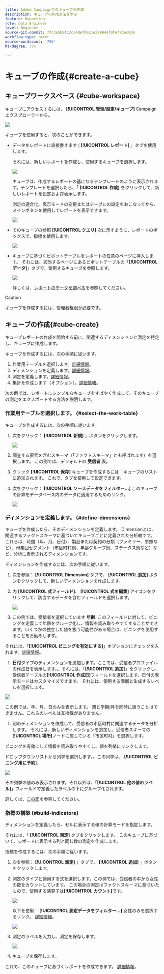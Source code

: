 ```yaml
---
title: Adobe Campaignでのキューブの作成
description: キューブの作成方法を学ぶ
feature: Reporting
role: Data Engineer
level: Beginner
source-git-commit: 7fc3e5b9f12ca48ef0921e27844ef9fef71ac06b
workflow-type: tm+mt
source-wordcount: '796'
ht-degree: 37%

---
```



# キューブの作成{#create-a-cube}

## キューブワークスペース {#cube-workspace}

キューブにアクセスするには、 **[!UICONTROL 管理/設定/キューブ]** Campaign エクスプローラーから。

![](assets/cube-node.png)

キューブを使用すると、次のことができます。

* データをレポートに直接書き出す ( **[!UICONTROL レポート]** 」タブを使用します。

   それには、新しいレポートを作成し、使用するキューブを選択します。

   ![](assets/create-new-cube.png)

   キューブは、作成するレポートの基になるテンプレートのように表示されます。テンプレートを選択したら、「 **[!UICONTROL 作成]** をクリックして、新しいレポートを設定および表示します。

   測定の適合化、表示モードの変更またはテーブルの設定をおこなってから、メインボタンを使用してレポートを表示できます。

   ![](assets/display-cube-table.png)

* でのキューブの参照 **[!UICONTROL クエリ]** 次に示すように、レポートのボックスで、指標を使用します。

   ![](assets/cube-report-query.png)

* キューブに基づくピボットテーブルをレポートの任意のページに挿入します。 それには、該当するページにあるピボットテーブルの「**[!UICONTROL データ]**」タブで、使用するキューブを参照します。

   ![](assets/cube-in-a-report.png)

   詳しくは、[レポートのデータを調べる](cube-tables.md#explore-the-data-in-a-report)を参照してください。


>[!CAUTION]
>
>キューブを作成するには、管理者権限が必要です。

## キューブの作成{#cube-create}

キューブレポートの作成を開始する前に、関連するディメンションと測定を特定し、キューブに作成します。

キューブを作成するには、次の手順に従います。

1. 作業用テーブルを選択します。[詳細情報](#select-the-work-table)。
1. ディメンションを定義します。[詳細情報](#define-dimensions)。
1. 測定を定義します。[詳細情報](#build-indicators)。
1. 集計を作成します（オプション）。[詳細情報](customize-cubes.md#calculate-and-use-aggregates)。

次の例では、レポートにシンプルなキューブをすばやく作成して、そのキューブの測定をエクスポートする方法を説明します。

### 作業用テーブルを選択します。 {#select-the-work-table}

キューブを作成するには、次の手順に従います。

1. 次をクリック： **[!UICONTROL 新規]** 」ボタンをクリックします。

   ![](assets/create-a-cube.png)

1. 調査する要素を含むスキーマ（「ファクトスキーマ」とも呼ばれます）を選択します。 この例では、デフォルトの **受信者** 表。
1. クリック **[!UICONTROL 保存]** キューブを作成するには：キューブのリストに追加されます。 これで、タブを使用して設定できます。

1. 次をクリック： **[!UICONTROL ソースデータをフィルター…]** このキューブの計算をデータベース内のデータに適用するためのリンク。

   ![](assets/cube-filter-source.png)

### ディメンションを定義します。 {#define-dimensions}

キューブを作成したら、そのディメンションを定義します。 Dimensionとは、関連するファクトスキーマに基づいてキューブごとに定義された分析軸です。 これらは、時間（年、月、日付）、製品または契約の分類（ファミリー、参照など）、母集団セグメント（市区町村別、年齢グループ別、ステータス別など）など、分析に表示されるディメンションです。

ディメンションを作成するには、次の手順に従います。

1. 次を参照： **[!UICONTROL Dimension]** タブで、 **[!UICONTROL 追加]** ボタンをクリックして、新しいディメンションを作成します。
1. 内 **[!UICONTROL 式フィールド]**、 **[!UICONTROL 式を編集]** アイコンをクリックして、該当するデータを含むフィールドを選択します。

   ![](assets/cube-add-dimension.png)

1. この例では、受信者を選択しています **年齢**. このフィールドに対して、ビニングを定義して年齢をグループ化し、情報を読み取りやすくすることができます。いくつかの独立した値を扱う可能性がある場合は、ビニングを使用することをお勧めします。

それには、「**[!UICONTROL ビニングを有効にする]**」オプションにチェックを入れます。[詳細情報](customize-cubes.md#data-binning)。

1. **日付**&#x200B;タイプのディメンションを追加します。ここでは、受信者プロファイルの作成日を表示します。。それには、「**[!UICONTROL 追加]**」をクリックし、受信者テーブルの&#x200B;**[!UICONTROL 作成日]**&#x200B;フィールドを選択します。日付の表示モードはカスタマイズできます。 それには、使用する階層と生成するレベルを選択します。

![](assets/cube-date-dimension.png)

この例では、年、月、日のみを表示します。 週と学期/月を同時に扱うことはできません。これらのレベルは互換性がありません。

1. 別のディメンションを作成して、受信者の市区町村に関連するデータを分析します。 それには、新しいディメンションを追加し、受信者スキーマの&#x200B;**[!UICONTROL 場所]**&#x200B;ノードに属している「市区町村」を選択します。

ビニングを有効にして情報を読み取りやすくし、値を列挙にリンクします。

ドロップダウンリストから列挙を選択します。。この列挙は、 **[!UICONTROL ビニング用に予約]**.

![](assets/cube-dimension-with-enum.png)

その列挙の値のみ表示されます。それ以外は、「**[!UICONTROL 他の値のラベル]**」フィールドで定義したラベルの下にグループ化されます。

詳しくは、[この節](customize-cubes.md#dynamically-manage-bins)を参照してください。

### 指標の構築 {#build-indicators}

ディメンションを定義したら、セルに表示する値の計算モードを指定します。

それには、「 **[!UICONTROL 測定]** タブをクリックします。 このキューブに基づいて、レポートに表示する列と同じ数の測定を作成します。

指標を作成するには、次の手順に従います。

1. 次を参照： **[!UICONTROL 測定]** 」タブで、 **[!UICONTROL 追加]** 」ボタンをクリックします。
1. 測定のタイプと適用する式を選択します。この例では、受信者の中から女性の数をカウントしています。 この場合の測定はファクトスキーマに基づいたもので、使用する演算子は&#x200B;**[!UICONTROL カウント]**&#x200B;です。

   ![](assets/cube-new-measure.png)

   以下を使用： **[!UICONTROL 測定データをフィルター…]** 女性のみを選択するリンク。 [詳細情報](customize-cubes.md#define-measures)。

   ![](assets/cube-filter-measure-data.png)

1. 測定のラベルを入力し、測定を保存します。

   ![](assets/cube-save-measure.png)

1. キューブを保存します。


これで、このキューブに基づくレポートを作成できます。 [詳細情報](cube-tables.md)。